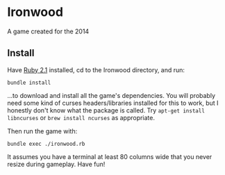 Ironwood
========

A game created for the 2014 

Install
-------

Have [Ruby 2.1](https://www.ruby-lang.org/en/downloads/) installed, cd to the
Ironwood directory, and run:

    bundle install

...to download and install all the game's dependencies. You will probably need some kind of curses headers/libraries installed for this to work, but I honestly don't know what the package is called. Try `apt-get install libncurses` or `brew install ncurses` as appropriate.

Then run the game with:

    bundle exec ./ironwood.rb


It assumes you have a terminal at least 80 columns wide that you never resize
during gameplay. Have fun!
